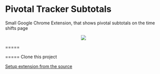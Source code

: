Pivotal Tracker Subtotals
=================

Small Google Chrome Extension, that shows pivotal subtotals on the time shifts page

<p align="center">
  <img src="https://raw.githubusercontent.com/PaulTaykalo/pivotal-tracker-subtotals/master/images/pivotal-tracker-subtotals.png"/>
</p>
=====

=====
Clone this project  

[Setup extension from the source](https://developer.chrome.com/extensions/getstarted#unpacked)  
